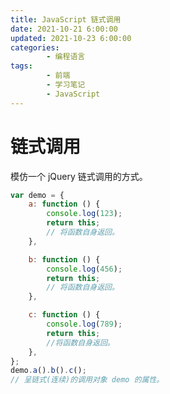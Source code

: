 ```yaml
---
title: JavaScript 链式调用
date: 2021-10-21 6:00:00
updated: 2021-10-23 6:00:00
categories:
        - 编程语言
tags:
        - 前端
        - 学习笔记
        - JavaScript
---
```


# 链式调用

模仿一个 jQuery 链式调用的方式。

```JavaScript
var demo = {
	a: function () {
		console.log(123);
		return this;
		// 将函数自身返回。
	},

	b: function () {
		console.log(456);
		return this;
		// 将函数自身返回。
	},

	c: function () {
		console.log(789);
		return this;
		//将函数自身返回。
	},
};
demo.a().b().c();
// 呈链式(连续)的调用对象 demo 的属性。
```
